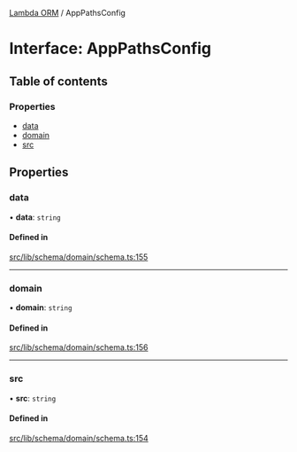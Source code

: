 [Lambda ORM](../README.md) / AppPathsConfig

# Interface: AppPathsConfig

## Table of contents

### Properties

- [data](AppPathsConfig.md#data)
- [domain](AppPathsConfig.md#domain)
- [src](AppPathsConfig.md#src)

## Properties

### data

• **data**: `string`

#### Defined in

[src/lib/schema/domain/schema.ts:155](https://github.com/FlavioLionelRita/lambdaorm/blob/f4aa3e79/src/lib/schema/domain/schema.ts#L155)

___

### domain

• **domain**: `string`

#### Defined in

[src/lib/schema/domain/schema.ts:156](https://github.com/FlavioLionelRita/lambdaorm/blob/f4aa3e79/src/lib/schema/domain/schema.ts#L156)

___

### src

• **src**: `string`

#### Defined in

[src/lib/schema/domain/schema.ts:154](https://github.com/FlavioLionelRita/lambdaorm/blob/f4aa3e79/src/lib/schema/domain/schema.ts#L154)

